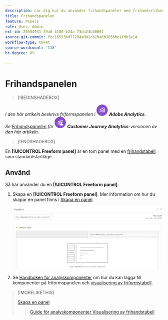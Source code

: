 ```yaml
---
description: Lär dig hur du använder frihandspaneler med frihandsritbord som startläge för ditt Analysis Workspace-projekt.
title: Frihandspanelen
feature: Panels
role: User, Admin
exl-id: 20354931-29a6-4180-b24a-73da24b40061
source-git-commit: fcc165536d77284e002cb2ba6b7856be1fdb3e14
workflow-type: tm+mt
source-wordcount: '118'
ht-degree: 0%

---
```


# Frihandspanelen

>[!BEGINSHADEBOX]

_I den här artikeln beskrivs friformspanelen i_ ![AdobeAnalytics](/help/assets/icons/AdobeAnalytics.svg) _**Adobe Analytics**._<br/>_Se [Frihandspanelen](/help/analyze/analysis-workspace/c-panels/freeform-panel.md) för_ ![CustomerJourneyAnalytics](/help/assets/icons/CustomerJourneyAnalytics.svg) _**Customer Journey Analytics**-versionen av den här artikeln._

>[!ENDSHADEBOX]


En **[!UICONTROL Freeform panel]** är en tom panel med en [frihandstabell](/help/analyze/analysis-workspace/visualizations/freeform-table/freeform-table.md) som standardstartläge.

## Använd

Så här använder du en **[!UICONTROL Freeform panel]**:

1. Skapa en **[!UICONTROL Freeform panel]**. Mer information om hur du skapar en panel finns i [Skapa en panel](panels.md#create-a-panel).

   ![Standardpanelen i frihandsfigur visar en tom panel med frihandstabell.](assets/freeform-panel.png)

1. Se [Handboken för analyskomponenter](/help/components/home.md) om hur du kan lägga till komponenter på friformspanelen och [visualisering av friformstabell](/help/analyze/analysis-workspace/visualizations/freeform-table/freeform-table.md).


>[!MORELIKETHIS]
>
>[Skapa en panel](/help/analyze/analysis-workspace/c-panels/panels.md#create-a-panel)
>>[Guide för analyskomponenter ](/help/components/home.md)
>>[Visualisering av frihandstabell ](/help/analyze/analysis-workspace/visualizations/freeform-table/freeform-table.md)
>
